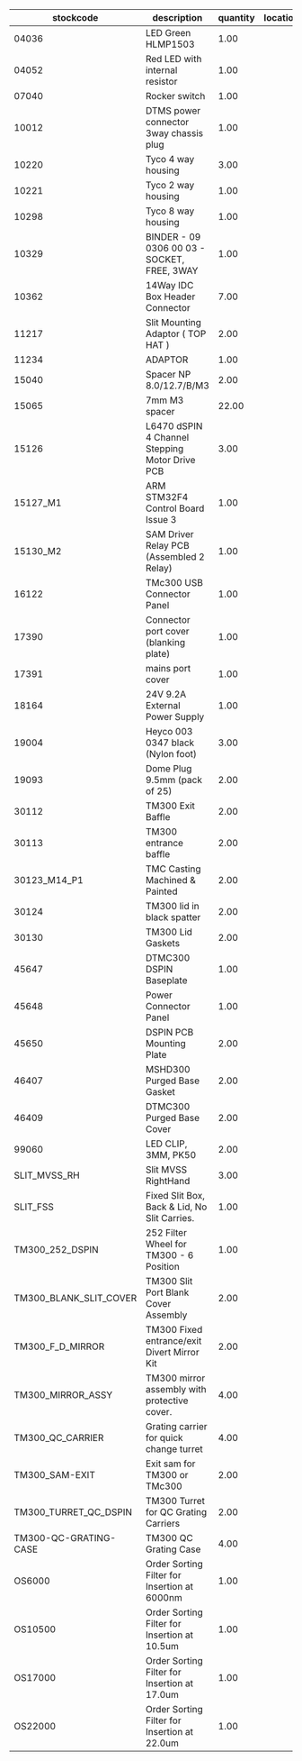 |stockcode|description|quantity|location|
|---------|-----------|--------|--------|
|04036|LED Green HLMP1503|1.00||
|04052|Red LED with internal resistor|1.00||
|07040|Rocker switch|1.00||
|10012|DTMS power connector 3way chassis plug|1.00||
|10220|Tyco 4 way housing|3.00||
|10221|Tyco 2 way housing|1.00||
|10298|Tyco 8 way housing|1.00||
|10329|BINDER - 09 0306 00 03 - SOCKET, FREE, 3WAY|1.00||
|10362|14Way IDC Box Header Connector|7.00||
|11217|Slit Mounting Adaptor ( TOP HAT )|2.00||
|11234|ADAPTOR|1.00||
|15040|Spacer NP 8.0/12.7/B/M3|2.00||
|15065|7mm M3 spacer|22.00||
|15126|L6470 dSPIN 4 Channel Stepping Motor Drive PCB|3.00||
|15127_M1|ARM STM32F4 Control Board Issue 3|1.00||
|15130_M2|SAM Driver Relay PCB (Assembled 2 Relay)|1.00||
|16122|TMc300 USB Connector Panel|1.00||
|17390|Connector port cover (blanking plate)|1.00||
|17391|mains port cover|1.00||
|18164|24V 9.2A External Power Supply|1.00||
|19004|Heyco 003 0347 black (Nylon foot)|3.00||
|19093|Dome Plug 9.5mm (pack of 25)|2.00||
|30112|TM300 Exit Baffle|2.00||
|30113|TM300 entrance baffle|2.00||
|30123_M14_P1|TMC Casting Machined & Painted|2.00||
|30124|TM300 lid in black spatter|2.00||
|30130|TM300 Lid Gaskets|2.00||
|45647|DTMC300 DSPIN Baseplate|1.00||
|45648|Power Connector Panel|1.00||
|45650|DSPIN PCB Mounting Plate|2.00||
|46407|MSHD300 Purged Base Gasket|2.00||
|46409|DTMC300 Purged Base Cover|2.00||
|99060|LED CLIP, 3MM, PK50|2.00||
|SLIT_MVSS_RH|Slit MVSS RightHand|3.00||
|SLIT_FSS|Fixed Slit Box, Back & Lid, No Slit Carries.|1.00||
|TM300_252_DSPIN|252 Filter Wheel for TM300 - 6 Position|1.00||
|TM300_BLANK_SLIT_COVER|TM300 Slit Port Blank Cover Assembly|2.00||
|TM300_F_D_MIRROR|TM300 Fixed entrance/exit Divert Mirror Kit|2.00||
|TM300_MIRROR_ASSY|TM300 mirror assembly with protective cover.|4.00||
|TM300_QC_CARRIER|Grating carrier for quick change turret|4.00||
|TM300_SAM-EXIT|Exit sam for TM300 or TMc300|2.00||
|TM300_TURRET_QC_DSPIN|TM300 Turret for QC Grating Carriers|2.00||
|TM300-QC-GRATING-CASE|TM300 QC Grating Case|4.00||
|OS6000|Order Sorting Filter for Insertion at 6000nm|1.00||
|OS10500|Order Sorting Filter for Insertion at 10.5um|1.00||
|OS17000|Order Sorting Filter for Insertion at 17.0um|1.00||
|OS22000|Order Sorting Filter for Insertion at 22.0um|1.00||

